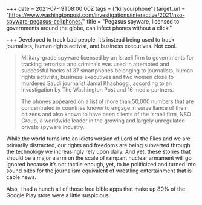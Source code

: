 +++
date = 2021-07-19T08:00:00Z
tags = ["killyourphone"]
target_url = "https://www.washingtonpost.com/investigations/interactive/2021/nso-spyware-pegasus-cellphones/"
title = "Pegasus spyware, licensed to governments around the globe, can infect phones without a click."

+++
Developed to track bad people, it’s instead being used to track journalists, human rights activist, and business executives. Not cool.

> Military-grade spyware licensed by an Israeli firm to governments for tracking terrorists and criminals was used in attempted and successful hacks of 37 smartphones belonging to journalists, human rights activists, business executives and two women close to murdered Saudi journalist Jamal Khashoggi, according to an investigation by The Washington Post and 16 media partners.
>
> The phones appeared on a list of more than 50,000 numbers that are concentrated in countries known to engage in surveillance of their citizens and also known to have been clients of the Israeli firm, NSO Group, a worldwide leader in the growing and largely unregulated private spyware industry.

While the world turns into an idiots version of Lord of the Flies and we are primarily distracted, our rights and freedoms are being subverted through the technology we increasingly rely upon daily. And yet, these stories that should be a major alarm on the scale of rampant nuclear armament will go ignored because it’s not tactile enough, yet, to be politicized and turned into sound bites for the journalism equivalent of wrestling entertainment that is cable news.

Also, I had a hunch all of those free bible apps that make up 80% of the Google Play store were a little suspicious.